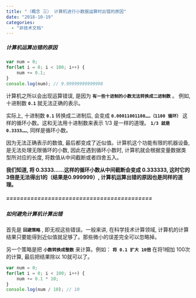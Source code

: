 ```yaml
---
title: "（概念 三） 计算机进行小数据运算时出错的原因"
date: "2018-10-19"
categories: 
  - "非技术文档"
---
```


##### 计算机运算出错的原因

```javascript
var num = 0;
for(let i = 0; i < 100; i++) {
    num += 0.1;
}
console.log(num); // 9.99999999999998
```

计算机之所以会出现运算错误, 是因为 **`有一些十进制的小数无法转换成二进制数`** 。 例如, 十进制数 **`0.1`** 就无法正确的表示。

实际上, 十进制数 **`0.1`** 转换成二进制后, 会变成 **`0.00011001100……（1100 循环）`** 这样的循环小数。这和无法用十进制数来表示 1/3 是一样的道理。 **`1/3 就是 0.3333……`**, 同样是循环小数。

因为无法正确表示的数值, 最后都变成了近似值。计算机这个功能有限的机器设备, 是无法处理无限循环的小数, 因此在遇到循环小数时, 计算机就会根据变量数据类型所对应的长度, 将数值从中间截断或者四舍五入。

**我们知道, 将 0.3333……这样的循环小数从中间截断会变成 0.333333, 这时它的 3倍是无法得出1的（结果是0.999999）, 计算机运算出错的原因也是同样的道理。**

##### \==========================================

##### 如何避免计算机计算出错

首先是 **`回避策略`** , 即无视这些错误。一般来讲, 在科学技术计算领域, 计算机的计算结果只要能得到近似值就足够了。那些微小的误差完全可以忽略掉。

另一个策略是把 **`小数转换成整数`** 来计算。例如： **`将 0.1 扩大 10倍`** 在将1相加 100次的计算, 最后把结果除以 10就可以了。

```javascript
var num = 0;
for(let i = 0; i < 100; i++) {
    num += 0.1 * 10;
}
console.log(num / 10); // 10
```
